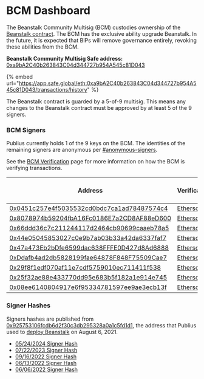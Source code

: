 # BCM Dashboard

The Beanstalk Community Multisig (BCM) custodies ownership of the [Beanstalk contract](../../protocol/contracts.md). The BCM has the exclusive ability upgrade Beanstalk. In the future, it is expected that BIPs will remove governance entirely, revoking these abilities from the BCM.

**Beanstalk Community Multisig Safe address:** [0xa9bA2C40b263843C04d344727b954A545c81D043](https://etherscan.io/address/0xa9bA2C40b263843C04d344727b954A545c81D043)

{% embed url="https://app.safe.global/eth:0xa9bA2C40b263843C04d344727b954A545c81D043/transactions/history" %}

The Beanstalk contract is guarded by a 5-of-9 multisig. This means any changes to the Beanstalk contract must be approved by at least 5 of the 9 signers.

### BCM Signers

Publius currently holds 1 of the 9 keys on the BCM. The identities of the remaining signers are anonymous per [#anonymous-signers](bcm-process.md#anonymous-signers "mention").

See the [BCM Verification](https://community.bean.money/bcm-verification) page for more information on how the BCM is verifying transactions.

<table><thead><tr><th width="464.3333333333333">Address</th><th>Verifications</th><th>Date of Last Verification</th></tr></thead><tbody><tr><td><a href="https://etherscan.io/address/0x0451c257e4f5035532cd0bdc7ca1ad78487574c4">0x0451c257e4f5035532cd0bdc7ca1ad78487574c4</a></td><td><a href="https://etherscan.io/verifiedSignatures?q=0x0451c257e4f5035532cd0bdc7ca1ad78487574c4">Etherscan</a></td><td>07/20/24</td></tr><tr><td><a href="https://etherscan.io/address/0x8078974b59204fbA16Fc0186E7a2CD8AF88eD600">0x8078974b59204fbA16Fc0186E7a2CD8AF88eD600</a></td><td><a href="https://etherscan.io/verifiedSignatures?q=0x8078974b59204fba16fc0186e7a2cd8af88ed600">Etherscan</a></td><td>07/26/24</td></tr><tr><td><a href="https://etherscan.io/address/0x66ddd36c7c211244117d2464cb90699caaeb78a5">0x66ddd36c7c211244117d2464cb90699caaeb78a5</a></td><td><a href="https://etherscan.io/verifiedSignatures?q=0x66ddd36c7c211244117d2464cb90699caaeb78a5">Etherscan</a></td><td>05/30/24</td></tr><tr><td><a href="https://etherscan.io/address/0x44e05045853027c0e9b7ab03b33a42da6337faf7">0x44e05045853027c0e9b7ab03b33a42da6337faf7</a></td><td><a href="https://etherscan.io/verifiedSignatures?q=0x44e05045853027c0e9b7ab03b33a42da6337faf7">Etherscan</a></td><td>07/21/24</td></tr><tr><td><a href="https://etherscan.io/address/0x47a473Eb2bDfe6599dac638FFFE0D427d8Ad6888">0x47a473Eb2bDfe6599dac638FFFE0D427d8Ad6888</a></td><td><a href="https://etherscan.io/verifiedSignatures?q=0x47a473eb2bdfe6599dac638fffe0d427d8ad6888">Etherscan</a></td><td>07/25/24</td></tr><tr><td><a href="https://etherscan.io/address/0xDdafb4ad2db5828199fae64878F848F75509Cae7">0xDdafb4ad2db5828199fae64878F848F75509Cae7</a></td><td><a href="https://etherscan.io/verifiedSignatures?q=0xDdafb4ad2db5828199fae64878F848F75509Cae7">Etherscan</a></td><td>05/30/24</td></tr><tr><td><a href="https://etherscan.io/address/0x29f8f1edf070af11e7cdf5759010ec711411f538">0x29f8f1edf070af11e7cdf5759010ec711411f538</a></td><td><a href="https://etherscan.io/verifiedSignatures?q=0x29f8f1edf070af11e7cdf5759010ec711411f538">Etherscan</a></td><td>07/25/24</td></tr><tr><td><a href="https://etherscan.io/address/0x25f32ae88e433770dd95e683b5f182a1e914e745">0x25f32ae88e433770dd95e683b5f182a1e914e745</a></td><td><a href="https://etherscan.io/verifiedSignatures?q=0x25f32ae88e433770dd95e683b5f182a1e914e745">Etherscan</a></td><td>07/17/24</td></tr><tr><td><a href="https://etherscan.io/address/0x08ee6140804917e6f95334781597ee9ae3ecb13f">0x08ee6140804917e6f95334781597ee9ae3ecb13f</a></td><td><a href="https://etherscan.io/verifiedSignatures?q=0x08ee6140804917e6f95334781597ee9ae3ecb13f">Etherscan</a></td><td>07/23/24</td></tr></tbody></table>

### Signer Hashes

Signers hashes are published from [0x925753106fcdb6d2f30c3db295328a0a1c5fd1d1](https://etherscan.io/address/0x925753106fcdb6d2f30c3db295328a0a1c5fd1d1), the address that Publius used to [deploy Beanstalk](https://etherscan.io/tx/0x40b23cea3aa6e1a7dd89bbcd24c67f6fa1f6d663d7609f14046cd6cf50b6ce86) on August 6, 2021.

* [05/24/2024 Signer Hash](https://etherscan.io/verifySig/176651)
* [07/22/2023 Signer Hash](https://etherscan.io/verifySig/22066)
* [09/16/2022 Signer Hash](https://etherscan.io/verifySig/10511)
* [06/13/2022 Signer Hash](https://etherscan.io/verifySig/7236)
* [06/06/2022 Signer Hash](https://etherscan.io/verifySig/7236)
